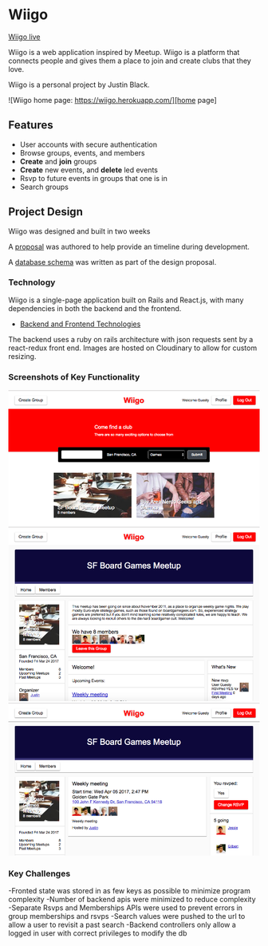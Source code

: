 # Wiigo

[Wiigo live][heroku]

[heroku]: https://wiigo.herokuapp.com/

Wiigo is a web application inspired by Meetup. Wiigo is a platform that connects people and gives them a place to join and create clubs that they love.

Wiigo is a personal project by Justin Black.

![Wiigo home page: https://wiigo.herokuapp.com/][home page]

## Features

- User accounts with secure authentication
- Browse groups, events, and members
- **Create** and **join** groups
- **Create** new events, and **delete** led events
- Rsvp to future events in groups that one is in
- Search groups

## Project Design

Wiigo was designed and built in two weeks

A [proposal][proposal] was authored to help provide an timeline during development.

A [database schema][schema] was written as part of the design proposal.

### Technology

Wiigo is a single-page application built on Rails and React.js, with many dependencies in both the backend and the frontend.

- [Backend and Frontend Technologies][technologies]

The backend uses a ruby on rails architecture with json requests sent by
a react-redux front end. Images are hosted on Cloudinary to allow for custom resizing.

### Screenshots of Key Functionality

![Group search][searching]
![Viewing a group][show group]
![Viewing an event][show event]

### Key Challenges

-Fronted state was stored in as few keys as possible to minimize program complexity
-Number of backend apis were minimized to reduce complexity
-Separate Rsvps and Memberships APIs were used to prevent errors in group memberships and rsvps
-Search values were pushed to the url to allow a user to revisit a past search
-Backend controllers only allow a logged in user with correct privileges to modify the db

[home page]: ./docs/images/home_page.png "Wiigo home page"
[searching]: ./docs/images/group_search.png "Found gaming groups"
[show group]: ./docs/images/show_group.png "A group's page"
[show event]: ./docs/images/show_event.png "An event's page"
[technologies]: ./docs/technologies.md "Core frontend and backend technologies"
[proposal]: ./docs/proposal.md
[schema]: ./docs/schema.md
